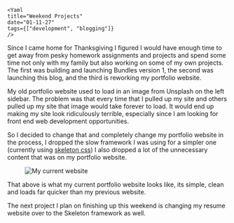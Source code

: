 ```!jsx
<Yaml
title="Weekend Projects"
date="01-11-27"
tags={["development", "blogging"]}
/>
```

Since I came home for Thanksgiving I figured I would have enough time to get away from pesky homework assignments and projects and spend some time not only with my family but also working on some of my own projects. The first was building and launching Bundles version 1, the second was launching this blog, and the third is reworking my portfolio website.

My old portfolio website used to load in an image from Unsplash on the left sidebar. The problem was that every time that I pulled up my site and others pulled up my site that image would take forever to load. It would end up making my site look ridiculously terrible, especially since I am looking for front end web development opportunities.

So I decided to change that and completely change my portfolio website in the process, I dropped the slow framework I was using for a simpler one (currently using <a class="link link--out link--article" href="http://getskeleton.com/">skeleton css</a>) I also dropped a lot of the unnecessary content that was on my portfolio website.

<figure>
  <img src="/assets/images/generic/website-screenshot.png" alt="My current website">
</figure>

That above is what my current portfolio website looks like, its simple, clean and loads far quicker than my previous website.

The next project I plan on finishing up this weekend is changing my resume website over to the Skeleton framework as well.

